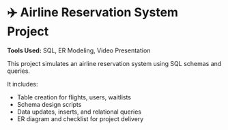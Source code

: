 # ✈️ Airline Reservation System Project

**Tools Used:** SQL, ER Modeling, Video Presentation

This project simulates an airline reservation system using SQL schemas and queries.

It includes:
- Table creation for flights, users, waitlists
- Schema design scripts
- Data updates, inserts, and relational queries
- ER diagram and checklist for project delivery
